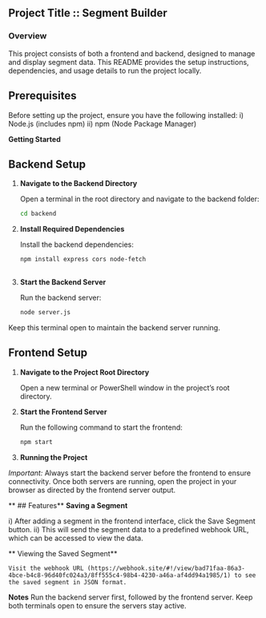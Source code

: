 ## Project Title :: Segment Builder

### Overview
   This project consists of both a frontend and backend, designed to manage and display segment data. This README provides the setup instructions, dependencies, and usage details to run the project locally.

## Prerequisites
  Before setting up the project, ensure you have the following installed:
    i) Node.js (includes npm)
   ii) npm (Node Package Manager)

**Getting Started**
## Backend Setup

1. **Navigate to the Backend Directory**

   Open a terminal in the root directory and navigate to the backend folder:
    
   ```bash
   cd backend

2. **Install Required Dependencies**

   Install the backend dependencies:
   ```bash
   npm install express cors node-fetch
        
3. **Start the Backend Server**

    Run the backend server:
    ```bash
    node server.js
    
Keep this terminal open to maintain the backend server running.

## Frontend Setup

1. **Navigate to the Project Root Directory**

   Open a new terminal or PowerShell window in the project’s root directory.
   
2. **Start the Frontend Server**

   Run the following command to start the frontend:
   ```bash
   npm start
   
3. **Running the Project**

  *Important:* Always start the backend server before the frontend to ensure connectivity.
  Once both servers are running, open the project in your browser as directed by the frontend server output.

** ## Features**
**Saving a Segment**

  i) After adding a segment in the frontend interface, click the Save Segment button.
 ii) This will send the segment data to a predefined webhook URL, which can be accessed to view the data.

** Viewing the Saved Segment**

    Visit the webhook URL (https://webhook.site/#!/view/bad71faa-86a3-4bce-b4c8-96d40fc024a3/8ff555c4-98b4-4230-a46a-af4dd94a1985/1) to see the saved segment in JSON format.

**Notes**
  Run the backend server first, followed by the frontend server.
  Keep both terminals open to ensure the servers stay active.

  



     
